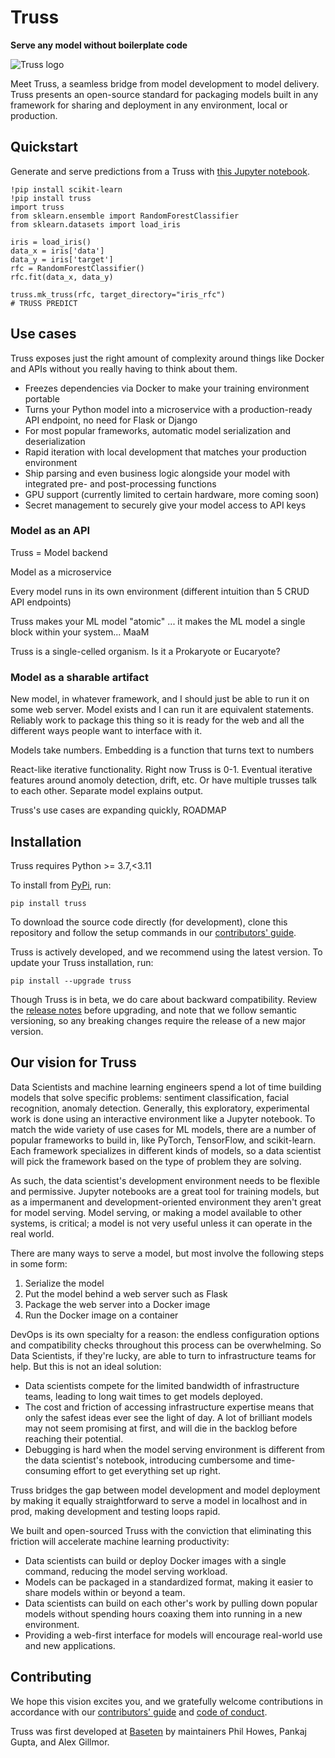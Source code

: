 # Truss

**Serve any model without boilerplate code**

![Truss logo](docs/assets/logo.png)

Meet Truss, a seamless bridge from model development to model delivery. Truss presents an open-source standard for packaging models built in any framework for sharing and deployment in any environment, local or production.

## Quickstart

Generate and serve predictions from a Truss with [this Jupyter notebook]().

```
!pip install scikit-learn
!pip install truss
import truss
from sklearn.ensemble import RandomForestClassifier
from sklearn.datasets import load_iris

iris = load_iris()
data_x = iris['data']
data_y = iris['target']
rfc = RandomForestClassifier()
rfc.fit(data_x, data_y)

truss.mk_truss(rfc, target_directory="iris_rfc")
# TRUSS PREDICT
```

## Use cases

Truss exposes just the right amount of complexity around things like Docker and APIs without you really having to think about them. 

* Freezes dependencies via Docker to make your training environment portable
* Turns your Python model into a microservice with a production-ready API endpoint, no need for Flask or Django
* For most popular frameworks, automatic model serialization and deserialization
* Rapid iteration with local development that matches your production environment
* Ship parsing and even business logic alongside your model with integrated pre- and post-processing functions
* GPU support (currently limited to certain hardware, more coming soon)
* Secret management to securely give your model access to API keys

### Model as an API


Truss = Model backend

Model as a microservice

Every model runs in its own environment (different intuition than 5 CRUD API endpoints)

Truss makes your ML model "atomic" ... it makes the ML model a single block within your system... MaaM

Truss is a single-celled organism. Is it a Prokaryote or Eucaryote? 



### Model as a sharable artifact

New model, in whatever framework, and I should just be able to run it on some web server. Model exists and I can run it are equivalent statements. Reliably work to package this thing so it is ready for the web and all the different ways people want to interface with it.

Models take numbers. Embedding is a function that turns text to numbers

React-like iterative functionality. Right now Truss is 0-1. Eventual iterative features around anomoly detection, drift, etc. Or have multiple trusses talk to each other. Separate model explains output.

Truss's use cases are expanding quickly, ROADMAP

## Installation

Truss requires Python >= 3.7,<3.11

To install from [PyPi](https://pypi.org/project/truss/), run:

```
pip install truss
```

To download the source code directly (for development), clone this repository and follow the setup commands in our [contributors' guide](CONTRIBUTING.md).

Truss is actively developed, and we recommend using the latest version. To update your Truss installation, run:

```
pip install --upgrade truss
```

Though Truss is in beta, we do care about backward compatibility. Review the [release notes](docs/CHANGELOG.md) before upgrading, and note that we follow semantic versioning, so any breaking changes require the release of a new major version.

## Our vision for Truss

Data Scientists and machine learning engineers spend a lot of time building models that solve specific problems: sentiment classification, facial recognition, anomaly detection. Generally, this exploratory, experimental work is done using an interactive environment like a Jupyter notebook. To match the wide variety of use cases for ML models, there are a number of popular frameworks to build in, like PyTorch, TensorFlow, and scikit-learn. Each framework specializes in different kinds of models, so a data scientist will pick the framework based on the type of problem they are solving.

As such, the data scientist's development environment needs to be flexible and permissive. Jupyter notebooks are a great tool for training models, but as a impermanent and development-oriented environment they aren't great for model serving. Model serving, or making a model available to other systems, is critical; a model is not very useful unless it can operate in the real world.

There are many ways to serve a model, but most involve the following steps in some form:

1. Serialize the model
2. Put the model behind a web server such as Flask
3. Package the web server into a Docker image
4. Run the Docker image on a container

DevOps is its own specialty for a reason: the endless configuration options and compatibility checks throughout this process can be overwhelming. So Data Scientists, if they're lucky, are able to turn to infrastructure teams for help. But this is not an ideal solution:

* Data scientists compete for the limited bandwidth of infrastructure teams, leading to long wait times to get models deployed.
* The cost and friction of accessing infrastructure expertise means that only the safest ideas ever see the light of day. A lot of brilliant models may not seem promising at first, and will die in the backlog before reaching their potential.
* Debugging is hard when the model serving environment is different from the data scientist's notebook, introducing cumbersome and time-consuming effort to get everything set up right.

Truss bridges the gap between model development and model deployment by making it equally straightforward to serve a model in localhost and in prod, making development and testing loops rapid.

We built and open-sourced Truss with the conviction that eliminating this friction will accelerate machine learning productivity:

* Data scientists can build or deploy Docker images with a single command, reducing the model serving workload.
* Models can be packaged in a standardized format, making it easier to share models within or beyond a team.
* Data scientists can build on each other's work by pulling down popular models without spending hours coaxing them into running in a new environment.
* Providing a web-first interface for models will encourage real-world use and new applications.

## Contributing

We hope this vision excites you, and we gratefully welcome contributions in accordance with our [contributors' guide](CONTRIBUTING.md) and [code of conduct](CODE_OF_CONDUCT.md).

Truss was first developed at [Baseten](https://baseten.co) by maintainers Phil Howes, Pankaj Gupta, and Alex Gillmor.